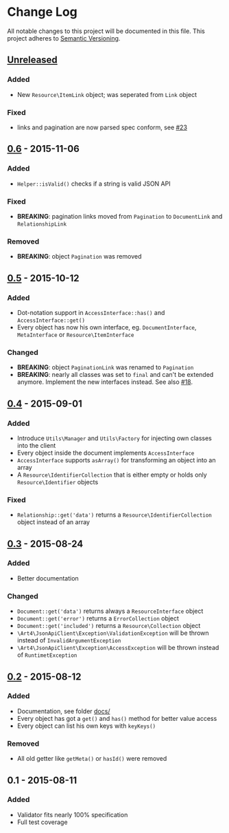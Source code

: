 # Change Log

All notable changes to this project will be documented in this file.
This project adheres to [Semantic Versioning](http://semver.org/).

## [Unreleased]

### Added

- New `Resource\ItemLink` object; was seperated from `Link` object

### Fixed

- links and pagination are now parsed spec conform, see [#23](https://github.com/Art4/json-api-client/pull/23)

## [0.6] - 2015-11-06

### Added

- `Helper::isValid()` checks if a string is valid JSON API

### Fixed

- **BREAKING**: pagination links moved from `Pagination` to `DocumentLink` and `RelationshipLink`

### Removed

- **BREAKING**: object `Pagination` was removed

## [0.5] - 2015-10-12

### Added

- Dot-notation support in `AccessInterface::has()` and `AccessInterface::get()`
- Every object has now his own interface, eg. `DocumentInterface`, `MetaInterface` or `Resource\ItemInterface`

### Changed

- **BREAKING**: object `PaginationLink` was renamed to `Pagination`
- **BREAKING**: nearly all classes was set to `final` and can't be extended anymore. Implement the new interfaces instead. See also [#18](https://github.com/Art4/json-api-client/pull/18).

## [0.4] - 2015-09-01

### Added

- Introduce `Utils\Manager` and `Utils\Factory` for injecting own classes into the client
- Every object inside the document implements `AccessInterface`
- `AccessInterface` supports `asArray()` for transforming an object into an array
- A `Resource\IdentifierCollection` that is either empty or holds only `Resource\Identifier` objects

### Fixed

- `Relationship::get('data')` returns a `Resource\IdentifierCollection` object instead of an array

## [0.3] - 2015-08-24

### Added

- Better documentation

### Changed

- `Document::get('data')` returns always a `ResourceInterface` object
- `Document::get('error')` returns a `ErrorCollection` object
- `Document::get('included')` returns a `Resource\Collection` object
- `\Art4\JsonApiClient\Exception\ValidationException` will be thrown instead of `InvalidArgumentException`
- `\Art4\JsonApiClient\Exception\AccessException` will be thrown instead of `RuntimetException`

## [0.2] - 2015-08-12

### Added

- Documentation, see folder [docs/](docs/README.md)
- Every object has got a `get()` and `has()` method for better value access
- Every object can list his own keys with `keyKeys()`

### Removed

- All old getter like `getMeta()` or `hasId()` were removed

## 0.1 - 2015-08-11

### Added

- Validator fits nearly 100% specification
- Full test coverage

[Unreleased]: https://github.com/Art4/json-api-client/compare/0.6...HEAD
[0.6]: https://github.com/Art4/json-api-client/compare/0.5...0.6
[0.5]: https://github.com/Art4/json-api-client/compare/0.4...0.5
[0.4]: https://github.com/Art4/json-api-client/compare/0.3...0.4
[0.3]: https://github.com/Art4/json-api-client/compare/0.2...0.3
[0.2]: https://github.com/Art4/json-api-client/compare/0.1...0.2

